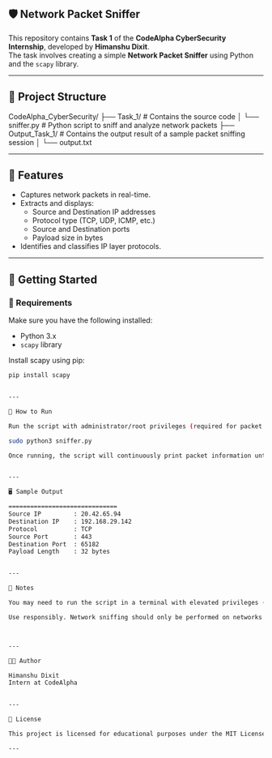 ## 🛡️ Network Packet Sniffer

This repository contains **Task 1** of the **CodeAlpha CyberSecurity Internship**, developed by **Himanshu Dixit**.  
The task involves creating a simple **Network Packet Sniffer** using Python and the `scapy` library.

---

## 📁 Project Structure

CodeAlpha_CyberSecurity/ ├── Task_1/                # Contains the source code │   └── sniffer.py         # Python script to sniff and analyze network packets ├── Output_Task_1/        # Contains the output result of a sample packet sniffing session │   └── output.txt

---

## 🧠 Features

- Captures network packets in real-time.
- Extracts and displays:
  - Source and Destination IP addresses
  - Protocol type (TCP, UDP, ICMP, etc.)
  - Source and Destination ports
  - Payload size in bytes
- Identifies and classifies IP layer protocols.

---

## 🚀 Getting Started

### 🔧 Requirements

Make sure you have the following installed:

- Python 3.x
- `scapy` library

Install scapy using pip:

```bash
pip install scapy


---

🧪 How to Run

Run the script with administrator/root privileges (required for packet sniffing):

sudo python3 sniffer.py

Once running, the script will continuously print packet information until you press Ctrl + C to stop it.


---

🖥️ Sample Output

==============================
Source IP         : 20.42.65.94  
Destination IP    : 192.168.29.142  
Protocol          : TCP  
Source Port       : 443  
Destination Port  : 65182  
Payload Length    : 32 bytes


---

📌 Notes

You may need to run the script in a terminal with elevated privileges (admin/root).

Use responsibly. Network sniffing should only be performed on networks you own or have permission to monitor.



---

👨‍💻 Author

Himanshu Dixit
Intern at CodeAlpha


---

📄 License

This project is licensed for educational purposes under the MIT License.

---
